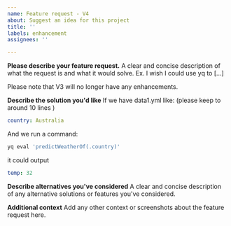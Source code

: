 ```yaml
---
name: Feature request - V4
about: Suggest an idea for this project
title: ''
labels: enhancement
assignees: ''

---
```


**Please describe your feature request.**
A clear and concise description of what the request is and what it would solve. 
Ex. I wish I could use yq to [...]

Please note that V3 will no longer have any enhancements.

**Describe the solution you'd like**
If we have data1.yml like:
(please keep to around 10 lines )

```yaml
country: Australia
```

And we run a command:

```bash
yq eval 'predictWeatherOf(.country)'
```

it could output

```yaml
temp: 32
```

**Describe alternatives you've considered**
A clear and concise description of any alternative solutions or features you've considered.

**Additional context**
Add any other context or screenshots about the feature request here.
